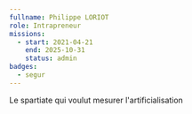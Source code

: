 ```yaml
---
fullname: Philippe LORIOT
role: Intrapreneur
missions:
  - start: 2021-04-21
    end: 2025-10-31
    status: admin
badges:
  - segur
---
```


Le spartiate qui voulut mesurer l'artificialisation
